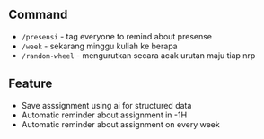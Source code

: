 ## Command
- `/presensi` - tag everyone to remind about presense
- `/week` - sekarang minggu kuliah ke berapa
- `/random-wheel` - mengurutkan secara acak urutan maju tiap nrp

## Feature
- Save asssignment using ai for structured data
- Automatic reminder about assignment in -1H
- Automatic reminder about assignment on every week